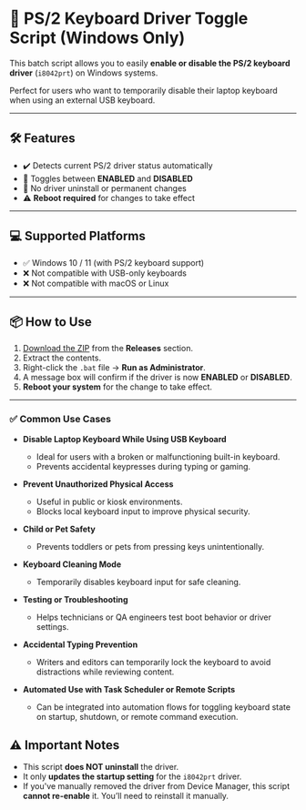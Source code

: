 # 🔌 PS/2 Keyboard Driver Toggle Script (Windows Only)

This batch script allows you to easily **enable or disable the PS/2 keyboard driver** (`i8042prt`) on Windows systems.

Perfect for users who want to temporarily disable their laptop keyboard when using an external USB keyboard.

---

## 🛠️ Features

- ✔️ Detects current PS/2 driver status automatically
- 🔁 Toggles between **ENABLED** and **DISABLED**
- 💾 No driver uninstall or permanent changes
- ⚠️ **Reboot required** for changes to take effect

---

## 💻 Supported Platforms

- ✅ Windows 10 / 11 (with PS/2 keyboard support)
- ❌ Not compatible with USB-only keyboards
- ❌ Not compatible with macOS or Linux

---

## 📦 How to Use

1. [Download the ZIP](https://github.com/asadcodz101/Code-Flux/releases) from the **Releases** section.
2. Extract the contents.
3. Right-click the `.bat` file → **Run as Administrator**.
4. A message box will confirm if the driver is now **ENABLED** or **DISABLED**.
5. **Reboot your system** for the change to take effect.

---

### ✅ Common Use Cases

- **Disable Laptop Keyboard While Using USB Keyboard**
  - Ideal for users with a broken or malfunctioning built-in keyboard.
  - Prevents accidental keypresses during typing or gaming.

- **Prevent Unauthorized Physical Access**
  - Useful in public or kiosk environments.
  - Blocks local keyboard input to improve physical security.

- **Child or Pet Safety**
  - Prevents toddlers or pets from pressing keys unintentionally.

- **Keyboard Cleaning Mode**
  - Temporarily disables keyboard input for safe cleaning.

- **Testing or Troubleshooting**
  - Helps technicians or QA engineers test boot behavior or driver settings.

- **Accidental Typing Prevention**
  - Writers and editors can temporarily lock the keyboard to avoid distractions while reviewing content.

- **Automated Use with Task Scheduler or Remote Scripts**
  - Can be integrated into automation flows for toggling keyboard state on startup, shutdown, or remote command execution.


## ⚠️ Important Notes

- This script **does NOT uninstall** the driver.
- It only **updates the startup setting** for the `i8042prt` driver.
- If you've manually removed the driver from Device Manager, this script **cannot re-enable** it. You’ll need to reinstall it manually.
